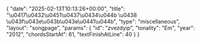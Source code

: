 {
    "date": "2025-02-13T10:13:26+00:00",
    "title": "\u0417\u0432\u0451\u0437\u0434\u044b \u0438 \u043f\u043e\u043b\u043e\u0441\u044b",
    "type": "miscellaneous",
    "layout": "songpage",
    "params": {
        "id": "zvezdyip",
        "tonality": "Em",
        "year": "2012",
        "chordsStartAt": 61,
        "textFinishAtLine": 40
    }
}